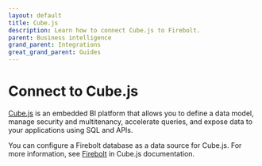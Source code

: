 ```yaml
---
layout: default
title: Cube.js
description: Learn how to connect Cube.js to Firebolt.
parent: Business intelligence
grand_parent: Integrations
great_grand_parent: Guides
---
```


# Connect to Cube.js

[Cube.js](https://cube.dev) is an embedded BI platform that allows you to define a data model, manage security and multitenancy, accelerate queries, and expose data to your applications using SQL and APIs.

You can configure a Firebolt database as a data source for Cube.js. For more information, see [Firebolt](https://cube.dev/docs/config/databases/firebolt) in Cube.js documentation.
